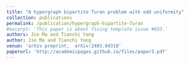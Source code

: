 ```yaml
---
title: "A hypergraph bipartite Turan problem with odd uniformity"
collection: publications
permalink: /publication/hypergraph-bipartite-Turan
#excerpt: 'This paper is about fixing template issue #693.'
authors: Jie Ma and Tianchi Yang
author: Jie Ma and Tianchi Yang
venue: 'arXiv preprint,  arXiv:2403.04318'
paperurl: 'http://academicpages.github.io/files/paper3.pdf'
---
```

